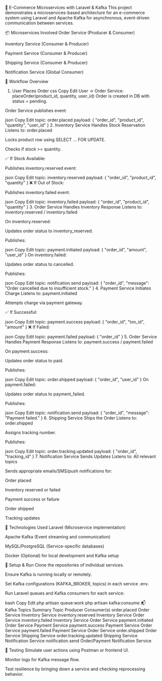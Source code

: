 🛒 E-Commerce Microservices with Laravel & Kafka
This project demonstrates a microservices-based architecture for an e-commerce system using Laravel and Apache Kafka for asynchronous, event-driven communication between services.

📦 Microservices Involved
Order Service (Producer & Consumer)

Inventory Service (Consumer & Producer)

Payment Service (Consumer & Producer)

Shipping Service (Consumer & Producer)

Notification Service (Global Consumer)

🧩 Workflow Overview
1. User Places Order
css
Copy
Edit
User → Order Service: placeOrder(product_id, quantity, user_id)
Order is created in DB with status = pending.

Order Service publishes event:

json
Copy
Edit
topic: order.placed
payload: { "order_id", "product_id", "quantity", "user_id" }
2. Inventory Service Handles Stock Reservation
Listens to: order.placed

Locks product row using SELECT ... FOR UPDATE.

Checks if stock >= quantity.

✅ If Stock Available:

Publishes inventory.reserved event:

json
Copy
Edit
topic: inventory.reserved
payload: { "order_id", "product_id", "quantity" }
❌ If Out of Stock:

Publishes inventory.failed event:

json
Copy
Edit
topic: inventory.failed
payload: { "order_id", "product_id", "quantity" }
3. Order Service Handles Inventory Response
Listens to: inventory.reserved / inventory.failed

On inventory.reserved:

Updates order status to inventory_reserved.

Publishes:

json
Copy
Edit
topic: payment.initiated
payload: { "order_id", "amount", "user_id" }
On inventory.failed:

Updates order status to cancelled.

Publishes:

json
Copy
Edit
topic: notification.send
payload: { "order_id", "message": "Order cancelled due to insufficient stock." }
4. Payment Service Initiates Charge
Listens to: payment.initiated

Attempts charge via payment gateway.

✅ If Successful:

json
Copy
Edit
topic: payment.success
payload: { "order_id", "txn_id", "amount" }
❌ If Failed:

json
Copy
Edit
topic: payment.failed
payload: { "order_id" }
5. Order Service Handles Payment Response
Listens to: payment.success / payment.failed

On payment.success:

Updates order status to paid.

Publishes:

json
Copy
Edit
topic: order.shipped
payload: { "order_id", "user_id" }
On payment.failed:

Updates order status to payment_failed.

Publishes:

json
Copy
Edit
topic: notification.send
payload: { "order_id", "message": "Payment failed." }
6. Shipping Service Ships the Order
Listens to: order.shipped

Assigns tracking number.

Publishes:

json
Copy
Edit
topic: order.tracking.updated
payload: { "order_id", "tracking_id" }
7. Notification Service Sends Updates
Listens to: All relevant topics

Sends appropriate emails/SMS/push notifications for:

Order placed

Inventory reserved or failed

Payment success or failure

Order shipped

Tracking updates

🧰 Technologies Used
Laravel (Microservice implementation)

Apache Kafka (Event streaming and communication)

MySQL/PostgreSQL (Service-specific databases)

Docker (Optional) for local development and Kafka setup

🚀 Setup & Run
Clone the repositories of individual services.

Ensure Kafka is running locally or remotely.

Set Kafka configurations (KAFKA_BROKER, topics) in each service .env.

Run Laravel queues and Kafka consumers for each service:

bash
Copy
Edit
php artisan queue:work
php artisan kafka:consume
📬 Kafka Topics Summary
Topic	Producer	Consumer(s)
order.placed	Order Service	Inventory Service
inventory.reserved	Inventory Service	Order Service
inventory.failed	Inventory Service	Order Service
payment.initiated	Order Service	Payment Service
payment.success	Payment Service	Order Service
payment.failed	Payment Service	Order Service
order.shipped	Order Service	Shipping Service
order.tracking.updated	Shipping Service	Notification Service
notification.send	Order/Payment	Notification Service

🧪 Testing
Simulate user actions using Postman or frontend UI.

Monitor logs for Kafka message flow.

Test resilience by bringing down a service and checking reprocessing behavior.